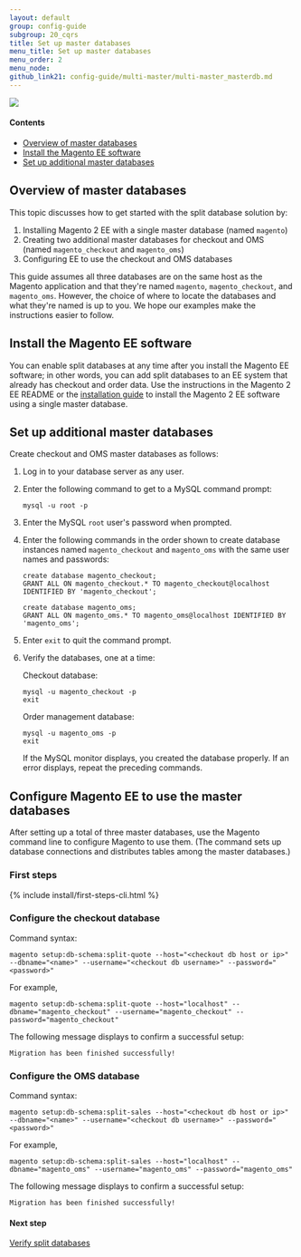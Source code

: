 ```yaml
---
layout: default
group: config-guide
subgroup: 20_cqrs
title: Set up master databases
menu_title: Set up master databases
menu_order: 2
menu_node: 
github_link21: config-guide/multi-master/multi-master_masterdb.md
---
```


<img src="{{ site.baseurl }}common/images/ee-only_large.png">

#### Contents
*	<a href="#config-ee-multidb-master-over">Overview of master databases</a>
*	<a href="#config-ee-multidb-master-install">Install the Magento EE software</a>
*	<a href="#config-ee-multidb-master-masters">Set up additional master databases</a>

<h2 id="config-ee-multidb-master-over">Overview of master databases</h2>
This topic discusses how to get started with the split database solution by:

1.	Installing Magento 2 EE with a single master database (named `magento`)
2.	Creating two additional master databases for checkout and OMS (named `magento_checkout` and `magento_oms`)
2.	Configuring EE to use the checkout and OMS databases 

<div class="bs-callout bs-callout-info" id="info">
<span class="glyphicon-class">
  <p>This guide assumes all three databases are on the same host as the Magento application and that they're named <code>magento</code>, <code>magento_checkout</code>, and <code>magento_oms</code>. However, the choice of where to locate the databases and what they're named is up to you. We hope our examples make the instructions easier to follow.</p></span>
</div>

<h2 id="config-ee-multidb-master-install">Install the Magento EE software</h2>
You can enable split databases at any time after you install the Magento EE software; in other words, you can add split databases to an EE system that already has checkout and order data. Use the instructions in the Magento 2 EE README or the <a href="{{ site.gdeurl21 }}install-gde/bk-install-guide.html">installation guide</a> to install the Magento 2 EE software using a single master database.

<h2 id="config-ee-multidb-master-masters">Set up additional master databases</h2>
Create checkout and OMS master databases as follows:

1.	Log in to your database server as any user.
2.	Enter the following command to get to a MySQL command prompt:

		mysql -u root -p

3.	Enter the MySQL `root` user's password when prompted.
4.	Enter the following commands in the order shown to create database instances named `magento_checkout` and `magento_oms` with the same user names and passwords:

		create database magento_checkout;
		GRANT ALL ON magento_checkout.* TO magento_checkout@localhost IDENTIFIED BY 'magento_checkout';

		create database magento_oms;
		GRANT ALL ON magento_oms.* TO magento_oms@localhost IDENTIFIED BY 'magento_oms';

5.	Enter `exit` to quit the command prompt.

6.	Verify the databases, one at a time:

	Checkout database:

		mysql -u magento_checkout -p
		exit

	Order management database:

		mysql -u magento_oms -p
		exit

	If the MySQL monitor displays, you created the database properly. If an error displays, repeat the preceding commands.

<h2 id="config-ee-multidb-master-cli">Configure Magento EE to use the master databases</h2>
After setting up a total of three master databases, use the Magento command line to configure Magento to use them. (The command sets up database connections and distributes tables among the master databases.)

### First steps

{% include install/first-steps-cli.html %}

<h3 id="config-ee-multidb-master-cli-check">Configure the checkout database</h3>
Command syntax:

	magento setup:db-schema:split-quote --host="<checkout db host or ip>" --dbname="<name>" --username="<checkout db username>" --password="<password>"

For example,

	magento setup:db-schema:split-quote --host="localhost" --dbname="magento_checkout" --username="magento_checkout" --password="magento_checkout"

The following message displays to confirm a successful setup:

	Migration has been finished successfully!

<h3 id="config-ee-multidb-master-cli-oms">Configure the OMS database</h3>
Command syntax:

	magento setup:db-schema:split-sales --host="<checkout db host or ip>" --dbname="<name>" --username="<checkout db username>" --password="<password>"

For example,

	magento setup:db-schema:split-sales --host="localhost" --dbname="magento_oms" --username="magento_oms" --password="magento_oms"

The following message displays to confirm a successful setup:

	Migration has been finished successfully!

#### Next step
<a href="{{ site.gdeurl21 }}config-guide/multi-master/multi-master_verify.html">Verify split databases</a>